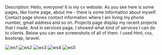 Description: 
Hello, everyone! It is my cv website. As you see here is some pages, like home page, about me - there is some information about myself. Contact page shows contact information where I am living my phone number, gmail address and so on. Projects page display my recent projects that I made. And in services page, I showed what kind of services I can do to clients. Below you can see screenshots of all of them. I used html, css, bootsrap, laravel.


![ws1](https://user-images.githubusercontent.com/75376014/108617767-2b1ec600-7443-11eb-9d91-6cb5351e580a.png)
![ws2](https://user-images.githubusercontent.com/75376014/108617771-3245d400-7443-11eb-8a78-3a58c3694636.png)
![ws3](https://user-images.githubusercontent.com/75376014/108617778-38d44b80-7443-11eb-964f-d98a69c8acee.png)
![ws4](https://user-images.githubusercontent.com/75376014/108617823-75a04280-7443-11eb-8f71-511b0bbecfc8.png)
![ws5](https://user-images.githubusercontent.com/75376014/108617829-7c2eba00-7443-11eb-92aa-69c711bbea47.png)
